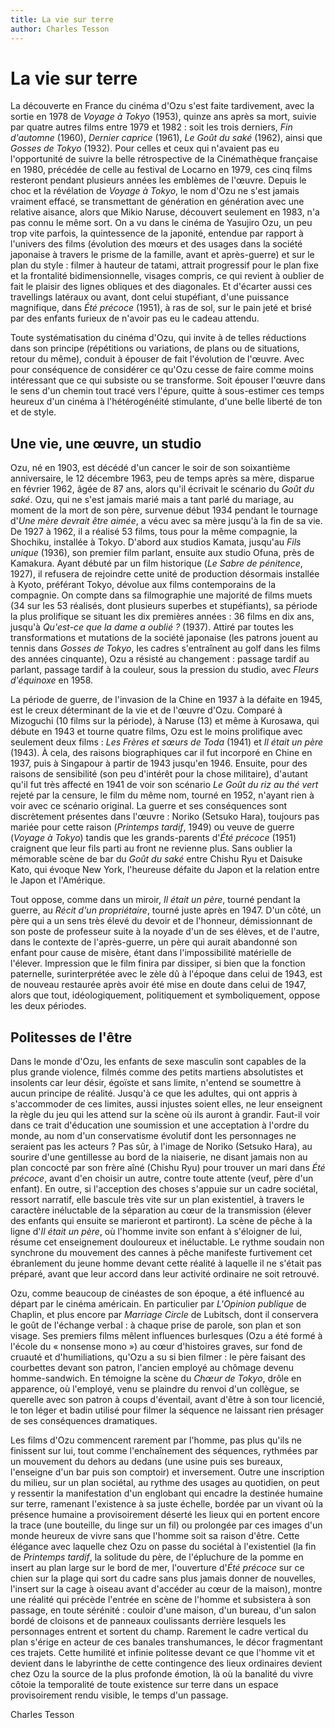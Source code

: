 ```yaml
---
title: La vie sur terre
author: Charles Tesson
---
```


# La vie sur terre

La découverte en France du cinéma d'Ozu s'est faite tardivement, avec la sortie en 1978 de _Voyage à Tokyo_ (1953), quinze ans après sa mort, suivie par quatre autres films entre 1979 et 1982 : soit les trois derniers, _Fin d'automne_ (1960), _Dernier caprice_ (1961), _Le Goût du saké_ (1962), ainsi que _Gosses de Tokyo_ (1932). Pour celles et ceux qui n'avaient pas eu l'opportunité de suivre la belle rétrospective de la Cinémathèque française en 1980, précédée de celle au festival de Locarno en 1979, ces cinq films resteront pendant plusieurs années les emblèmes de l'œuvre. Depuis le choc et la révélation de _Voyage à Tokyo_, le nom d'Ozu ne s'est jamais vraiment effacé, se transmettant de génération en génération avec une relative aisance, alors que Mikio Naruse, découvert seulement en 1983, n'a pas connu le même sort. On a vu dans le cinéma de Yasujiro Ozu, un peu trop vite parfois, la quintessence de la japonité, entendue par rapport à l'univers des films (évolution des mœurs et des usages dans la société japonaise à travers le prisme de la famille, avant et après-guerre) et sur le plan du style : filmer à hauteur de tatami, attrait progressif pour le plan fixe et la frontalité bidimensionnelle, visages compris, ce qui revient à oublier de fait le plaisir des lignes obliques et des diagonales. Et d'écarter aussi ces travellings latéraux ou avant, dont celui stupéfiant, d'une puissance magnifique, dans _Été précoce_ (1951), à ras de sol, sur le pain jeté et brisé par des enfants furieux de n'avoir pas eu le cadeau attendu.

Toute systématisation du cinéma d'Ozu, qui invite à de telles réductions dans son principe (répétitions ou variations, de plans ou de situations, retour du même), conduit à épouser de fait l'évolution de l'œuvre. Avec pour conséquence de considérer ce qu'Ozu cesse de faire comme moins intéressant que ce qui subsiste ou se transforme. Soit épouser l'œuvre dans le sens d'un chemin tout tracé vers l'épure, quitte à sous-estimer ces temps heureux d'un cinéma à l'hétérogénéité stimulante, d'une belle liberté de ton et de style.

## Une vie, une œuvre, un studio

Ozu, né en 1903, est décédé d'un cancer le soir de son soixantième anniversaire, le 12 décembre 1963, peu de temps après sa mère, disparue en février 1962, âgée de 87 ans, alors qu'il écrivait le scénario du _Goût du saké_. Ozu, qui ne s'est jamais marié mais a tant parlé du mariage, au moment de la mort de son père, survenue début 1934 pendant le tournage d'_Une mère devrait être aimée_, a vécu avec sa mère jusqu'à la fin de sa vie. De 1927 à 1962, il a réalisé 53 films, tous pour la même compagnie, la Shochiku, installée à Tokyo. D'abord aux studios Kamata, jusqu'au _Fils unique_ (1936), son premier film parlant, ensuite aux studio Ofuna, près de Kamakura. Ayant débuté par un film historique (_Le Sabre de pénitence_, 1927), il refusera de rejoindre cette unité de production désormais installée à Kyoto, préférant Tokyo, dévolue aux films contemporains de la compagnie. On compte dans sa filmographie une majorité de films muets (34 sur les 53 réalisés, dont plusieurs superbes et stupéfiants), sa période la plus prolifique se situant les dix premières années : 36 films en dix ans, jusqu'à _Qu'est-ce que la dame a oublié ?_ (1937). Attiré par toutes les transformations et mutations de la société japonaise (les patrons jouent au tennis dans _Gosses de Tokyo_, les cadres s'entraînent au golf dans les films des années cinquante), Ozu a résisté au changement : passage tardif au parlant, passage tardif à la couleur, sous la pression du studio, avec _Fleurs d'équinoxe_ en 1958.

La période de guerre, de l'invasion de la Chine en 1937 à la défaite en 1945, est le creux déterminant de la vie et de l'œuvre d'Ozu. Comparé à Mizoguchi (10 films sur la période), à Naruse (13) et même à Kurosawa, qui débute en 1943 et tourne quatre films, Ozu est le moins prolifique avec seulement deux films : _Les Frères et sœurs de Toda_ (1941) et _Il était un père_ (1943). À cela, des raisons biographiques car il fut incorporé en Chine en 1937, puis à Singapour à partir de 1943 jusqu'en 1946. Ensuite, pour des raisons de sensibilité (son peu d'intérêt pour la chose militaire), d'autant qu'il fut très affecté en 1941 de voir son scénario _Le Goût du riz au thé vert_ rejeté par la censure, le film du même nom, tourné en 1952, n'ayant rien à voir avec ce scénario original. La guerre et ses conséquences sont discrètement présentes dans l'œuvre : Noriko (Setsuko Hara), toujours pas mariée pour cette raison (_Printemps tardif_, 1949) ou veuve de guerre (_Voyage à Tokyo_) tandis que les grands-parents d'_Été précoce_ (1951) craignent que leur fils parti au front ne revienne plus. Sans oublier la mémorable scène de bar du _Goût du saké_ entre Chishu Ryu et Daisuke Kato, qui évoque New York, l'heureuse défaite du Japon et la relation entre le Japon et l'Amérique.

Tout oppose, comme dans un miroir, _Il était un père_, tourné pendant la guerre, au _Récit d'un propriétaire_, tourné juste après en 1947. D'un côté, un père qui a un sens très élevé du devoir et de l'honneur, démissionnant de son poste de professeur suite à la noyade d'un de ses élèves, et de l'autre, dans le contexte de l'après-guerre, un père qui aurait abandonné son enfant pour cause de misère, étant dans l'impossibilité matérielle de l'élever. Impression que le film finira par dissiper, si bien que la fonction paternelle, surinterprétée avec le zèle dû à l'époque dans celui de 1943, est de nouveau restaurée après avoir été mise en doute dans celui de 1947, alors que tout, idéologiquement, politiquement et symboliquement, oppose les deux périodes.

## Politesses de l'être

Dans le monde d'Ozu, les enfants de sexe masculin sont capables de la plus grande violence, filmés comme des petits martiens absolutistes et insolents car leur désir, égoïste et sans limite, n'entend se soumettre à aucun principe de réalité. Jusqu'à ce que les adultes, qui ont appris à s'accommoder de ces limites, aussi injustes soient elles, ne leur enseignent la règle du jeu qui les attend sur la scène où ils auront à grandir. Faut-il voir dans ce trait d'éducation une soumission et une acceptation à l'ordre du monde, au nom d'un conservatisme évolutif dont les personnages ne seraient pas les acteurs ? Pas sûr, à l'image de Noriko (Setsuko Hara), au sourire d'une gentillesse au bord de la niaiserie, ne disant jamais non au plan concocté par son frère aîné (Chishu Ryu) pour trouver un mari dans _Été précoce_, avant d'en choisir un autre, contre toute attente (veuf, père d'un enfant). En outre, si l'acception des choses s'appuie sur un cadre sociétal, ressort narratif, elle bascule très vite sur un plan existentiel, à travers le caractère inéluctable de la séparation au cœur de la transmission (élever des enfants qui ensuite se marieront et partiront). La scène de pêche à la ligne d'_Il était un père_, où l'homme invite son enfant à s'éloigner de lui, résume cet enseignement douloureux et inéluctable. Le rythme soudain non synchrone du mouvement des cannes à pêche manifeste furtivement cet ébranlement du jeune homme devant cette réalité à laquelle il ne s'était pas préparé, avant que leur accord dans leur activité ordinaire ne soit retrouvé.

Ozu, comme beaucoup de cinéastes de son époque, a été influencé au départ par le cinéma américain. En particulier par _L'Opinion publique_ de Chaplin, et plus encore par _Marriage Circle_ de Lubitsch, dont il conservera le goût de l'échange verbal : à chaque prise de parole, son plan et son visage. Ses premiers films mêlent influences burlesques (Ozu a été formé à l'école du « nonsense mono ») au cœur d'histoires graves, sur fond de cruauté et d'humiliations, qu'Ozu a su si bien filmer : le père faisant des courbettes devant son patron, l'ancien employé au chômage devenu homme-sandwich. En témoigne la scène du _Chœur de Tokyo_, drôle en apparence, où l'employé, venu se plaindre du renvoi d'un collègue, se querelle avec son patron à coups d'éventail, avant d'être à son tour licencié, le ton léger et badin utilisé pour filmer la séquence ne laissant rien présager de ses conséquences dramatiques.

Les films d'Ozu commencent rarement par l'homme, pas plus qu'ils ne finissent sur lui, tout comme l'enchaînement des séquences, rythmées par un mouvement du dehors au dedans (une usine puis ses bureaux, l'enseigne d'un bar puis son comptoir) et inversement. Outre une inscription du milieu, sur un plan sociétal, au rythme des usages au quotidien, on peut y ressentir la manifestation d'un englobant qui encadre la destinée humaine sur terre, ramenant l'existence à sa juste échelle, bordée par un vivant où la présence humaine a provisoirement déserté les lieux qui en portent encore la trace (une bouteille, du linge sur un fil) ou prolongée par ces images d'un monde heureux de vivre sans que l'homme soit sa raison d'être. Cette élégance avec laquelle chez Ozu on passe du sociétal à l'existentiel (la fin de _Printemps tardif_, la solitude du père, de l'épluchure de la pomme en insert au plan large sur le bord de mer, l'ouverture d'_Été précoce_ sur ce chien sur la plage qui sort du cadre sans plus jamais donner de nouvelles, l'insert sur la cage à oiseau avant d'accéder au cœur de la maison), montre une réalité qui précède l'entrée en scène de l'homme et subsistera à son passage, en toute sérénité : couloir d'une maison, d'un bureau, d'un salon bordé de cloisons et de panneaux coulissants derrière lesquels les personnages entrent et sortent du champ. Rarement le cadre vertical du plan s'érige en acteur de ces banales transhumances, le décor fragmentant ces trajets. Cette humilité et infinie politesse devant ce que l'homme vit et devient dans le labyrinthe de cette contingence des lieux ordinaires devient chez Ozu la source de la plus profonde émotion, là où la banalité du vivre côtoie la temporalité de toute existence sur terre dans un espace provisoirement rendu visible, le temps d'un passage.

Charles Tesson
